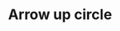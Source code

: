 ---
title: Arrow up circle
tags:
icon: arrow-up-circle
svg: '<svg xmlns="http://www.w3.org/2000/svg" width="24" height="24" fill="none" viewBox="0 0 24 24" stroke-width="1.5" stroke-linecap="round" stroke-linejoin="round" stroke="currentColor"><circle cx="12" cy="12.5" r="9"/><path d="M12 17V8m-3.5 3.5L12 8l3.5 3.5"/></svg>'
---